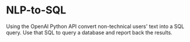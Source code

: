# NLP-to-SQL
Using the OpenAI Python API convert non-technical users' text into a SQL query. Use that SQL to query a database and report back the results.
